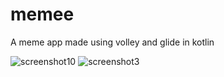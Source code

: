 # memee
A meme app made using volley and glide in kotlin 

![screenshot10](https://github.com/rahul-chaudhary/memee/assets/66850881/2be4f8d1-f59f-40c9-820f-332f9731b0db)
![screenshot3](https://github.com/rahul-chaudhary/memee/assets/66850881/f4aff2fa-1bf9-404e-965f-746b1c149f14)

